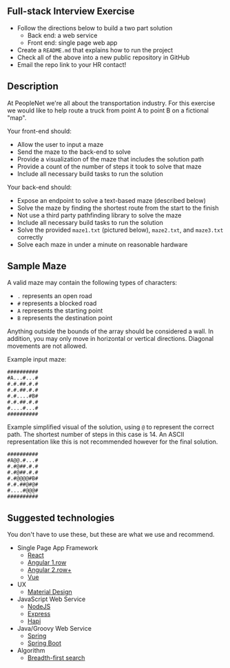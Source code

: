 Full-stack Interview Exercise
---
* Follow the directions below to build a two part solution
  * Back end: a web service
  * Front end: single page web app
* Create a `README.md` that explains how to run the project
* Check all of the above into a new public repository in GitHub
* Email the repo link to your HR contact!

Description
---
At PeopleNet we're all about the transportation industry. For this exercise
we would like to help route a truck from point A to point B on a fictional
"map".

Your front-end should:
* Allow the user to input a maze
* Send the maze to the back-end to solve
* Provide a visualization of the maze that includes the solution path
* Provide a count of the number of steps it took to solve that maze
* Include all necessary build tasks to run the solution

Your back-end should:
* Expose an endpoint to solve a text-based maze (described below)
* Solve the maze by finding the shortest route from the start to the finish
* Not use a third party pathfinding library to solve the maze
* Include all necessary build tasks to run the solution
* Solve the provided `maze1.txt` (pictured below), `maze2.txt`, and `maze3.txt` 
correctly
* Solve each maze in under a minute on reasonable hardware

Sample Maze
---

A valid maze may contain the following types of characters:
* `.` represents an open road
* `#` represents a blocked road
* `A` represents the starting point
* `B` represents the destination point

Anything outside the bounds of the array should be considered a wall. In addition, 
you may only move in horizontal or vertical directions. Diagonal movements are 
not allowed.

Example input maze:
```
##########
#A...#...#
#.#.##.#.#
#.#.##.#.#
#.#....#B#
#.#.##.#.#
#....#...#
##########
```

Example simplified visual of the solution, using `@` to represent the correct path.
The shortest number of steps in this case is 14. An ASCII representation like this 
is not recommended however for the final solution.
```
##########
#A@@.#...#
#.#@##.#.#
#.#@##.#.#
#.#@@@@#B#
#.#.##@#@#
#....#@@@#
##########
```

Suggested technologies
---
You don't have to use these, but these are what we use and recommend.
* Single Page App Framework
  * [React](https://reactjs.org)
  * [Angular 1.row](https://angularjs.org)
  * [Angular 2.row+](https://angular.io)
  * [Vue](https://vuejs.org)
* UX
  * [Material Design](http://www.material-ui.com)
* JavaScript Web Service
  * [NodeJS](https://nodejs.org)
  * [Express](https://expressjs.com)
  * [Hapi](https://hapijs.com)
* Java/Groovy Web Service
  * [Spring](https://spring.io)
  * [Spring Boot](https://projects.spring.io/spring-boot)
* Algorithm
  * [Breadth-first search](https://en.wikipedia.org/wiki/Breadth-first_search)
